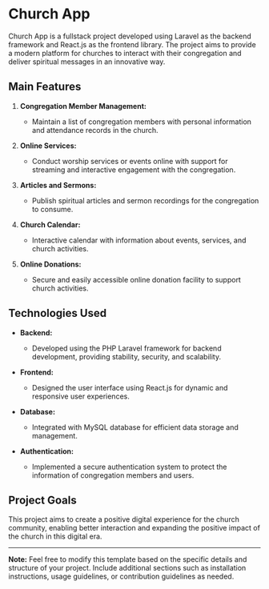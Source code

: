 # Church App

Church App is a fullstack project developed using Laravel as the backend framework and React.js as the frontend library. The project aims to provide a modern platform for churches to interact with their congregation and deliver spiritual messages in an innovative way.

## Main Features

1. **Congregation Member Management:**
   - Maintain a list of congregation members with personal information and attendance records in the church.

2. **Online Services:**
   - Conduct worship services or events online with support for streaming and interactive engagement with the congregation.

3. **Articles and Sermons:**
   - Publish spiritual articles and sermon recordings for the congregation to consume.

4. **Church Calendar:**
   - Interactive calendar with information about events, services, and church activities.

5. **Online Donations:**
   - Secure and easily accessible online donation facility to support church activities.

## Technologies Used

- **Backend:**
  - Developed using the PHP Laravel framework for backend development, providing stability, security, and scalability.

- **Frontend:**
  - Designed the user interface using React.js for dynamic and responsive user experiences.

- **Database:**
  - Integrated with MySQL database for efficient data storage and management.

- **Authentication:**
  - Implemented a secure authentication system to protect the information of congregation members and users.

## Project Goals

This project aims to create a positive digital experience for the church community, enabling better interaction and expanding the positive impact of the church in this digital era.

---

**Note:** Feel free to modify this template based on the specific details and structure of your project. Include additional sections such as installation instructions, usage guidelines, or contribution guidelines as needed.
